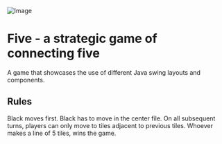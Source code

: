 ![Image](http://i.imgur.com/CoKEn4u.jpg)

# Five - a strategic game of connecting five
A game that showcases the use of different Java swing layouts and components.

## Rules
Black moves first. Black has to move in the center file. On all subsequent turns, players can only move to tiles adjacent to previous tiles. Whoever makes a line of 5 tiles, wins the game.
